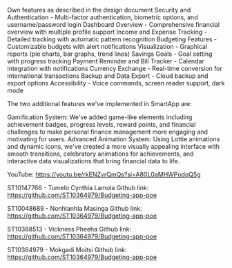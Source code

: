 Own features as described in the design document
Security and Authentication - Multi-factor authentication, biometric options, and username/password login
Dashboard Overview - Comprehensive financial overview with multiple profile support
Income and Expense Tracking - Detailed tracking with automatic pattern recognition
Budgeting Features - Customizable budgets with alert notifications
Visualization - Graphical reports (pie charts, bar graphs, trend lines)
Savings Goals - Goal setting with progress tracking
Payment Reminder and Bill Tracker - Calendar integration with notifications
Currency Exchange - Real-time conversion for international transactions
Backup and Data Export - Cloud backup and export options
Accessibility - Voice commands, screen reader support, dark mode


The two additional features we've implemented in SmartApp are:

Gamification System: We've added game-like elements including achievement badges, progress levels, reward points, and financial challenges to make personal finance management more engaging and motivating for users.
Advanced Animation System: Using Lottie animations and dynamic icons, we've created a more visually appealing interface with smooth transitions, celebratory animations for achievements, and interactive data visualizations that bring financial data to life.

YouTube: https://youtu.be/rkENZvrQmQs?si=A80L0aMHWPodqQ5g

ST10147766 - Tumelo Cynthia Lamola 
Github link: https://github.com/ST10364979/Budgeting-app-poe

ST10048689 - Nonhlanhla Masinga
Github link: https://github.com/ST10364979/Budgeting-app-poe

ST10388513 - Vickness Pheeha
Github link: https://github.com/ST10364979/Budgeting-app-poe

ST10364979 - Mokgadi Moitsi
Github link: https://github.com/ST10364979/Budgeting-app-poe
